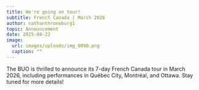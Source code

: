 ```yaml
---
title: We're going on tour!
subtitle: French Canada | March 2026
author: nathanthroneburg1
topic: Announcement
date: 2025-08-22
image:
  url: images/uploads/img_0090.png
  caption: ""
---
```

The BUO is thrilled to announce its 7-day French Canada tour in March 2026, including performances in Québec City, Montréal, and Ottawa. Stay tuned for more details!
